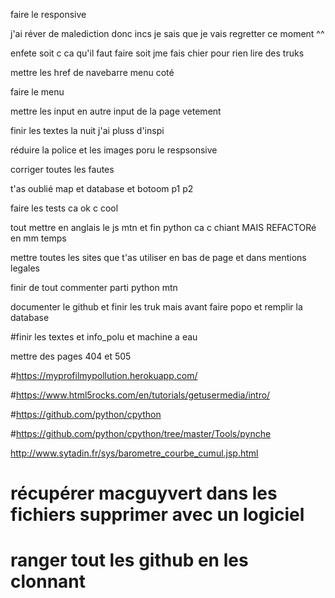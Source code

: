 faire le responsive

j'ai réver de malediction donc incs je sais que je vais regretter ce moment ^^

enfete soit c ca qu'il faut faire soit jme fais chier pour rien lire des truks

mettre les href de navebarre menu coté

faire le menu 

mettre les input en autre input de la page vetement


finir les textes la nuit j'ai pluss d'inspi

réduire la police et les images poru le respsonsive 

corriger toutes les fautes 

t'as oublié map et database et botoom p1 p2

faire les tests ca ok c cool

tout mettre en anglais le js mtn et fin python ca c chiant MAIS REFACTORé en mm temps

mettre toutes les sites que t'as utiliser en bas de page et dans mentions legales

finir de tout commenter parti python mtn

documenter le github et finir les truk mais avant faire popo et remplir la database

#finir les textes et info_polu et machine a eau

mettre des pages 404 et 505





#https://myprofilmypollution.herokuapp.com/

#https://www.html5rocks.com/en/tutorials/getusermedia/intro/

#https://github.com/python/cpython

#https://github.com/python/cpython/tree/master/Tools/pynche

 http://www.sytadin.fr/sys/barometre_courbe_cumul.jsp.html


# récupérer macguyvert dans les fichiers supprimer avec un logiciel 

# ranger tout les github en les clonnant

